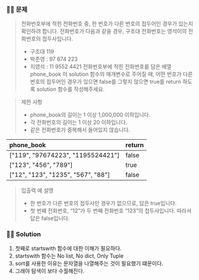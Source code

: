 ### 🧑‍💻 문제

> 전화번호부에 적힌 전화번호 중, 한 번호가 다른 번호의 접두어인 경우가 있는지 확인하려 합니다.
> 전화번호가 다음과 같을 경우, 구조대 전화번호는 영석이의 전화번호의 접두사입니다.
>
> - 구조대 119
> - 박준영 : 97 674 223
> - 지영석 : 11 9552 4421
>   전화번호부에 적힌 전화번호를 담은 배열 phone_book 이 solution 함수의 매개변수로 주어질 때, 어떤 번호가 다른 번호의 접두어인 경우가 있으면 false를 그렇지 않으면 true를 return 하도록 solution 함수를 작성해주세요.

> 제한 사항
>
> - phone_book의 길이는 1 이상 1,000,000 이하입니다.
> - 각 전화번호의 길이는 1 이상 20 이하입니다.
> - 같은 전화번호가 중복해서 들어있지 않습니다.

| phone_book                         | return |
| :--------------------------------- | :----- |
| ["119", "97674223", "1195524421"]  | false  |
| ["123", "456", "789"]              | true   |
| ["12", "123", "1235", "567", "88"] | false  |

> 입출력 예 설명
>
> - 한 번호가 다른 번호의 접두사인 경우가 없으므로, 답은 true입니다.
> - 첫 번째 전화번호, “12”가 두 번째 전화번호 “123”의 접두사입니다. 따라서 답은 false입니다.

### 🧑‍💻 Solution

1. 첫째로 startswith 함수에 대한 이해가 필요하다.
2. startswith 함수는 No list, No dict, Only Tuple
3. sort를 사용한 이유는 문자열을 나열해주는 것이 필요했기 떄문이다.
4. 그래야 탐색이 보다 수월해진다.
